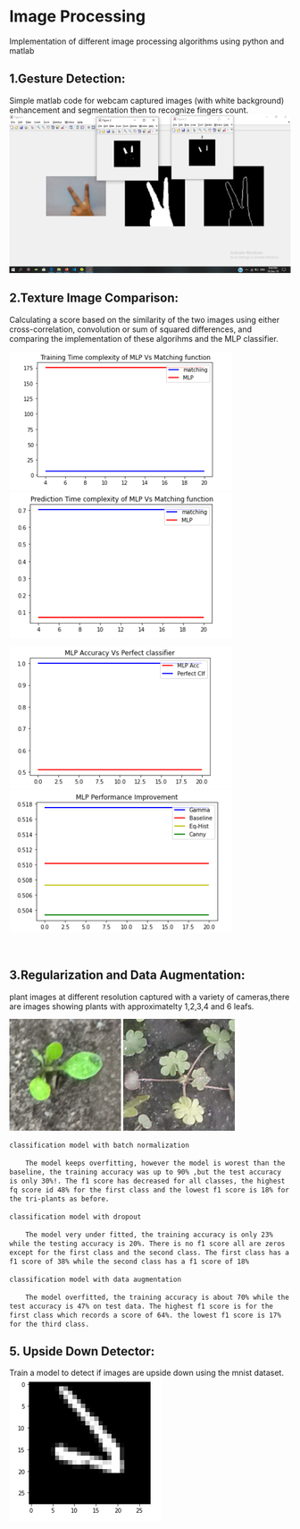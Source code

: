 # Image Processing
Implementation of different image processing algorithms using python and matlab

## 1.Gesture Detection:

Simple matlab code for webcam captured images (with white background) enhancement and segmentation then to recognize fingers count.
![alt text](https://github.com/khadija267/Image-Processing/blob/main/images/1.png?raw=true)

## 2.Texture Image Comparison:
Calculating a score based on the similarity of the two images using either cross-correlation, convolution or sum of squared differences, and comparing the implementation of these algorihms and the MLP classifier.
<p float="left">
  <img src="https://github.com/khadija267/Image-Processing/blob/main/images/3.png?raw=true" width="400" />
  <img src="https://github.com/khadija267/Image-Processing/blob/main/images/4.png?raw=true" width="400" /> 

</p>
<p float="left">
  <img src="https://github.com/khadija267/Image-Processing/blob/main/images/5.png?raw=true" width="400" />
  <img src="https://github.com/khadija267/Image-Processing/blob/main/images/6.png?raw=true" width="400" /> 

</p>
<br>


## 3.Regularization and Data Augmentation:

plant images at different resolution captured with a variety of cameras,there are images showing plants with approximatelty 1,2,3,4 and 6 leafs.
<p float="center">
  <img src="https://github.com/khadija267/Image-Processing/blob/main/images/7.png?raw=true" width="200" /> 
    <img src="https://github.com/khadija267/Image-Processing/blob/main/images/8.png?raw=true" width="200" /> 
</p>

    classification model with batch normalization

        The model keeps overfitting, however the model is worest than the baseline, the training accuracy was up to 90% ,but the test accuracy is only 30%!. The f1 score has decreased for all classes, the highest fq score id 48% for the first class and the lowest f1 score is 18% for the tri-plants as before.

    classification model with dropout

        The model very under fitted, the training accuracy is only 23% while the testing accuracy is 20%. There is no f1 score all are zeros except for the first class and the second class. The first class has a f1 score of 38% while the second class has a f1 score of 18%

    classification model with data augmentation

        The model overfitted, the training accuracy is about 70% while the test accuracy is 47% on test data. The highest f1 score is for the first class which records a score of 64%. the lowest f1 score is 17% for the third class.


## 5. Upside Down Detector:

Train a model to detect if images are upside down using the mnist dataset.<br>
![alt text](https://github.com/khadija267/Image-Processing/blob/main/images/2.png?raw=true)

